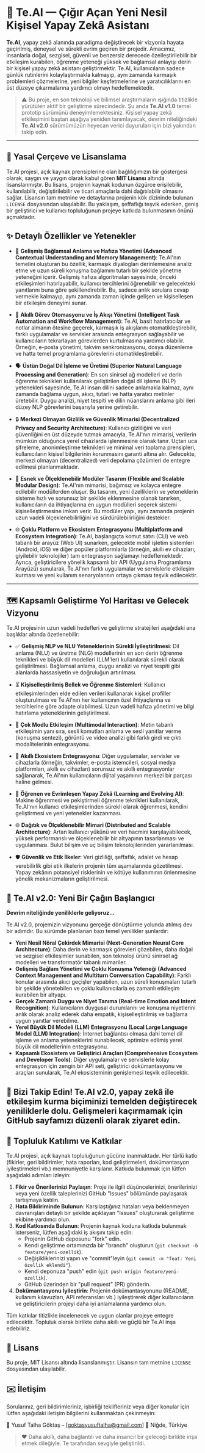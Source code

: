 # 🤖 Te.AI — Çığır Açan Yeni Nesil Kişisel Yapay Zekâ Asistanı

**Te.AI**, yapay zekâ alanında paradigma değiştirecek bir vizyonla hayata geçirilmiş, deneysel ve sürekli evrim geçiren bir projedir. Amacımız, insanlarla doğal, sezgisel, güvenli ve benzersiz derecede özelleştirilebilir bir etkileşim kurabilen, öğrenme yeteneği yüksek ve bağlamsal anlayışı derin bir kişisel yapay zekâ asistanı geliştirmektir. Te.AI, kullanıcıların sadece günlük rutinlerini kolaylaştırmakla kalmayıp, aynı zamanda karmaşık problemleri çözmelerine, yeni bilgiler keşfetmelerine ve yaratıcılıklarını en üst düzeye çıkarmalarına yardımcı olmayı hedeflemektedir.

> ⚠️ Bu proje, en son teknoloji ve bilimsel araştırmaların ışığında titizlikle yürütülen aktif bir geliştirme sürecindedir. Şu anda **Te.AI v1.0** temel prototip sürümünü deneyimlemektesiniz. Kişisel yapay zekâ etkileşimini baştan aşağıya yeniden tanımlayacak, devrim niteliğindeki **Te.AI v2.0** sürümümüzün heyecan verici duyuruları için bizi yakından takip edin.

---

## 📜 Yasal Çerçeve ve Lisanslama

Te.AI projesi, açık kaynak prensiplerine olan bağlılığımızın bir göstergesi olarak, saygın ve yaygın olarak kabul gören **MIT Lisansı** altında lisanslanmıştır. Bu lisans, projenin kaynak kodunun özgürce erişilebilir, kullanılabilir, değiştirilebilir ve ticari amaçlarla dahi dağıtılabilir olmasını sağlar. Lisansın tam metnine ve detaylarına projenin kök dizininde bulunan `LICENSE` dosyasından ulaşılabilir. Bu yaklaşım, şeffaflığı teşvik ederken, geniş bir geliştirici ve kullanıcı topluluğunun projeye katkıda bulunmasının önünü açmaktadır.

## ✨ Detaylı Özellikler ve Yetenekler

- 🧠 **Gelişmiş Bağlamsal Anlama ve Hafıza Yönetimi (Advanced Contextual Understanding and Memory Management)**: Te.AI'nın temelini oluşturan bu özellik, karmaşık diyalogları derinlemesine analiz etme ve uzun süreli konuşma bağlamını tutarlı bir şekilde yönetme yeteneğini içerir. Gelişmiş hafıza algoritmaları sayesinde, önceki etkileşimleri hatırlayabilir, kullanıcı tercihlerini öğrenebilir ve gelecekteki yanıtlarını buna göre şekillendirebilir. Bu, sadece anlık sorulara cevap vermekle kalmayıp, aynı zamanda zaman içinde gelişen ve kişiselleşen bir etkileşim deneyimi sunar.

- 🎯 **Akıllı Görev Otomasyonu ve İş Akışı Yönetimi (Intelligent Task Automation and Workflow Management)**: Te.AI, basit hatırlatıcılar ve notlar almanın ötesine geçerek, karmaşık iş akışlarını otomatikleştirebilir, farklı uygulamalar ve servisler arasında entegrasyon sağlayabilir ve kullanıcıların tekrarlayan görevlerden kurtulmasına yardımcı olabilir. Örneğin, e-posta yönetimi, takvim senkronizasyonu, dosya düzenleme ve hatta temel programlama görevlerini otomatikleştirebilir.

- 🗣️ **Üstün Doğal Dil İşleme ve Üretimi (Superior Natural Language Processing and Generation)**: En son sinirsel ağ modelleri ve derin öğrenme teknikleri kullanılarak geliştirilen doğal dil işleme (NLP) yetenekleri sayesinde, Te.AI insan dilini sadece anlamakla kalmaz, aynı zamanda bağlama uygun, akıcı, tutarlı ve hatta yaratıcı metinler üretebilir. Duygu analizi, niyet tespiti ve dilin nüanslarını anlama gibi ileri düzey NLP görevlerini başarıyla yerine getirebilir.

- 🔒 **Merkezi Olmayan Gizlilik ve Güvenlik Mimarisi (Decentralized Privacy and Security Architecture)**: Kullanıcı gizliliğini ve veri güvenliğini en üst düzeyde tutmak amacıyla, Te.AI'nın mimarisi, verilerin mümkün olduğunca yerel cihazlarda işlenmesine olanak tanır. Uçtan uca şifreleme, anonimleştirme teknikleri ve minimal veri toplama prensipleri, kullanıcıların kişisel bilgilerinin korunmasını garanti altına alır. Gelecekte, merkezi olmayan (decentralized) veri depolama çözümleri de entegre edilmesi planlanmaktadır.

- 🧩 **Esnek ve Ölçeklenebilir Modüler Tasarım (Flexible and Scalable Modular Design)**: Te.AI'nın mimarisi, bağımsız ve kolayca entegre edilebilir modüllerden oluşur. Bu tasarım, yeni özelliklerin ve yeteneklerin sisteme hızlı ve sorunsuz bir şekilde eklenmesine olanak tanırken, kullanıcıların da ihtiyaçlarına en uygun modülleri seçerek sistemi kişiselleştirmesine imkan verir. Bu modüler yapı, aynı zamanda projenin uzun vadeli ölçeklenebilirliğini ve sürdürülebilirliğini destekler.

- 🌐 **Çoklu Platform ve Ekosistem Entegrasyonu (Multiplatform and Ecosystem Integration)**: Te.AI, başlangıçta komut satırı (CLI) ve web tabanlı bir arayüz (Web UI) sunarken, gelecekte mobil işletim sistemleri (Android, iOS) ve diğer popüler platformlarla (örneğin, akıllı ev cihazları, giyilebilir teknolojiler) tam entegrasyon sağlamayı hedeflemektedir. Ayrıca, geliştiricilere yönelik kapsamlı bir API (Uygulama Programlama Arayüzü) sunularak, Te.AI'nın farklı uygulamalar ve servislerle etkileşim kurması ve yeni kullanım senaryolarının ortaya çıkması teşvik edilecektir.

---

## 🗺️ Kapsamlı Geliştirme Yol Haritası ve Gelecek Vizyonu

Te.AI projesinin uzun vadeli hedefleri ve geliştirme stratejileri aşağıdaki ana başlıklar altında özetlenebilir:

- ✅ **Gelişmiş NLP ve NLU Yeteneklerinin Sürekli İyileştirilmesi**: Dil anlama (NLU) ve üretme (NLG) modellerinin en son derin öğrenme teknikleri ve büyük dil modelleri (LLM'ler) kullanılarak sürekli olarak geliştirilmesi. Bağlamsal anlama, duygu analizi ve niyet tespiti gibi alanlarda hassasiyetin ve doğruluğun artırılması.

- ⏳ **Kişiselleştirilmiş Bellek ve Öğrenme Sistemleri**: Kullanıcı etkileşimlerinden elde edilen verileri kullanarak kişisel profiller oluşturulması ve Te.AI'nın her kullanıcının özel ihtiyaçlarına ve tercihlerine göre adapte olabilmesi. Uzun vadeli hafıza yönetimi ve bilgi hatırlama yeteneklerinin geliştirilmesi.

- 🚧 **Çok Modlu Etkileşim (Multimodal Interaction)**: Metin tabanlı etkileşimin yanı sıra, sesli komutları anlama ve sesli yanıtlar verme (konuşma sentezi), görüntü ve video analizi gibi farklı girdi ve çıktı modalitelerinin entegrasyonu.

- 🔗 **Akıllı Ekosistem Entegrasyonu**: Diğer uygulamalar, servisler ve cihazlarla (örneğin, takvimler, e-posta istemcileri, sosyal medya platformları, akıllı ev cihazları) sorunsuz ve akıllı entegrasyonlar sağlanarak, Te.AI'nın kullanıcıların dijital yaşamının merkezi bir parçası haline gelmesi.

- 🚀 **Öğrenen ve Evrimleşen Yapay Zekâ (Learning and Evolving AI)**: Makine öğrenmesi ve pekiştirmeli öğrenme teknikleri kullanılarak, Te.AI'nın kullanıcı etkileşimlerinden sürekli olarak öğrenmesi, kendini geliştirmesi ve yeni yetenekler kazanması.

- 🌐 **Dağıtık ve Ölçeklenebilir Mimari (Distributed and Scalable Architecture)**: Artan kullanıcı yükünü ve veri hacmini karşılayabilecek, yüksek performanslı ve ölçeklenebilir bir altyapının tasarlanması ve uygulanması. Bulut bilişim ve uç bilişim teknolojilerinden yararlanılması.

- 🛡️ **Güvenlik ve Etik İlkeler**: Veri gizliliği, şeffaflık, adalet ve hesap verebilirlik gibi etik ilkelerin projenin tüm aşamalarında gözetilmesi. Yapay zekânın potansiyel risklerinin ve kötüye kullanımının önlenmesine yönelik mekanizmaların geliştirilmesi.

## 📢 Te.AI v2.0: Yeni Bir Çağın Başlangıcı

**Devrim niteliğinde yeniliklerle geliyoruz...**

Te.AI v2.0, projemizin vizyonunu gerçeğe dönüştürme yolunda atılmış dev bir adımdır. Bu sürümde planlanan bazı temel yenilikler şunlardır:

- **Yeni Nesil Nöral Çekirdek Mimarisi (Next-Generation Neural Core Architecture)**: Daha derin ve karmaşık görevleri çözebilen, daha doğal ve sezgisel etkileşimler sunabilen, son teknoloji ürünü sinirsel ağ modelleri ve transformatör tabanlı mimariler.
- **Gelişmiş Bağlam Yönetimi ve Çoklu Konuşma Yeteneği (Advanced Context Management and Multiturn Conversation Capability)**: Farklı konular arasında akıcı geçişler yapabilen, uzun süreli konuşmaları tutarlı bir şekilde yönetebilen ve çoklu kullanıcılarla eş zamanlı etkileşim kurabilen bir altyapı.
- **Gerçek Zamanlı Duygu ve Niyet Tanıma (Real-time Emotion and Intent Recognition)**: Kullanıcıların duygusal durumlarını ve konuşma niyetlerini anlık olarak analiz ederek daha empatik, kişiselleştirilmiş ve bağlama uygun yanıtlar verebilme.
- **Yerel Büyük Dil Modeli (LLM) Entegrasyonu (Local Large Language Model (LLM) Integration)**: İnternet bağlantısı olmasa dahi temel dil işleme ve anlama yeteneklerini sunabilecek, optimize edilmiş yerel büyük dil modellerinin entegrasyonu.
- **Kapsamlı Ekosistem ve Geliştirici Araçları (Comprehensive Ecosystem and Developer Tools)**: Diğer uygulamalar ve servislerle kolay entegrasyon için zengin bir API seti, geliştirici dokümantasyonu ve araçları sunularak, Te.AI ekosisteminin genişlemesi teşvik edilecektir.

## 🚨 Bizi Takip Edin! Te.AI v2.0, yapay zekâ ile etkileşim kurma biçiminizi temelden değiştirecek yeniliklerle dolu. Gelişmeleri kaçırmamak için GitHub sayfamızı düzenli olarak ziyaret edin.

## 🤝 Topluluk Katılımı ve Katkılar

Te.AI projesi, açık kaynak topluluğunun gücüne inanmaktadır. Her türlü katkı (fikirler, geri bildirimler, hata raporları, kod geliştirmeleri, dokümantasyon iyileştirmeleri vb.) memnuniyetle karşılanır. Katkıda bulunmak için lütfen aşağıdaki adımları izleyin:

1. **Fikir ve Önerilerinizi Paylaşın**: Proje ile ilgili düşüncelerinizi, önerilerinizi veya yeni özellik taleplerinizi GitHub "Issues" bölümünde paylaşarak tartışmaya katılın.
2. **Hata Bildiriminde Bulunun**: Karşılaştığınız hataları veya beklenmeyen davranışları detaylı bir şekilde açıklayan "Issues" oluşturarak geliştirme ekibine yardımcı olun.
3. **Kod Katkısında Bulunun**: Projenin kaynak koduna katkıda bulunmak isterseniz, lütfen aşağıdaki iş akışını takip edin:
   - Projenin GitHub deposunu "fork" edin.
   - Kendi geliştirme ortamınızda bir "branch" oluşturun (`git checkout -b feature/yeni-ozellik`).
   - Değişikliklerinizi yapın ve "commit"leyin (`git commit -m "feat: Yeni özellik eklendi"`).
   - Kendi deponuza "push" edin (`git push origin feature/yeni-ozellik`).
   - GitHub üzerinden bir "pull request" (PR) gönderin.
4. **Dokümantasyonu İyileştirin**: Projenin dokümantasyonunu (README, kullanım kılavuzları, API referansları vb.) iyileştirerek diğer kullanıcıların ve geliştiricilerin projeyi daha iyi anlamalarına yardımcı olun.

Tüm katkılar titizlikle incelenecek ve uygun olanlar projeye entegre edilecektir. Topluluk olarak birlikte daha akıllı ve güçlü bir Te.AI inşa edebiliriz.

## 📜 Lisans

Bu proje, MIT Lisansı altında lisanslanmıştır. Lisansın tam metnine `LICENSE` dosyasından ulaşılabilir.

## ✉️ İletişim

Sorularınız, geri bildirimleriniz, işbirliği teklifleriniz veya diğer konular için lütfen aşağıdaki iletişim bilgilerini kullanmaktan çekinmeyin:

📧 Yusuf Talha Göktaş – [goktasyusuftalha@gmail.com]
📍 Niğde, Türkiye

> ❤️ Daha akıllı, daha bağlantılı ve daha insancıl bir geleceği birlikte inşa etmek dileğiyle. Te tarafından sevgiyle geliştirildi.
